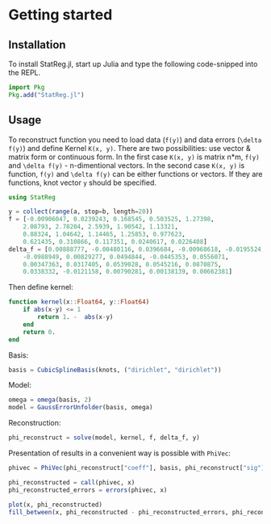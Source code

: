 # Getting started

## Installation
To install StatReg.jl, start up Julia and type the following code-snipped into the REPL.
```julia
import Pkg
Pkg.add("StatReg.jl")
```

## Usage

To reconstruct function you need to load data (``f(y)``) and data errors (``\delta f(y)``) and define Kernel ``K(x, y)``.
There are two possibilities: use vector & matrix form or continuous form.
In the first case ``K(x, y)`` is matrix n*m, ``f(y)`` and ``\delta f(y)`` - n-dimentional vectors.
In the second case ``K(x, y)`` is function, ``f(y)`` and ``\delta f(y)`` can be either functions or vectors.
If they are functions, knot vector ``y`` should be specified.

```julia
using StatReg

y = collect(range(a, stop=b, length=20))
f = [-0.00906047, 0.0239243, 0.168545, 0.503525, 1.27398, 
    2.08793, 2.78204, 2.5939, 1.90542, 1.13321,
    0.88324, 1.04642, 1.14465, 1.25853, 0.977623, 
    0.621435, 0.310866, 0.117351, 0.0240617, 0.0226408]
delta_f = [0.00888777, -0.00480116, 0.0396684, -0.00968618, -0.0195524, 
    -0.0988949, 0.00829277, 0.0494844, -0.0445353, 0.0556071, 
    0.00347363, 0.0317405, 0.0539028, 0.0545216, 0.0870875, 
    0.0338332, -0.0121158, 0.00790281, 0.00138139, 0.00662381]

```
Then define kernel:
```julia
function kernel(x::Float64, y::Float64)
    if abs(x-y) <= 1
        return 1. -  abs(x-y)
    end
    return 0.
end
```
Basis:

```julia
basis = CubicSplineBasis(knots, ("dirichlet", "dirichlet"))
```

Model:

```julia
omega = omega(basis, 2)
model = GaussErrorUnfolder(basis, omega)
```

Reconstruction:

```julia
phi_reconstruct = solve(model, kernel, f, delta_f, y)
```

Presentation of results in a convenient way is possible with `PhiVec`:
```julia
phivec = PhiVec(phi_reconstruct["coeff"], basis, phi_reconstruct["sig"])

phi_reconstructed = call(phivec, x)
phi_reconstructed_errors = errors(phivec, x)

plot(x, phi_reconstructed)
fill_between(x, phi_reconstructed - phi_reconstructed_errors, phi_reconstructed + phi_reconstructed_errors, alpha=0.3)
```
